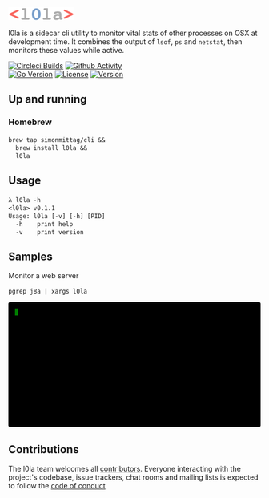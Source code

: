 ![](l0la.png)

l0la is a sidecar cli utility to monitor vital stats of other processes on OSX at development
time. It combines the output of `lsof`, `ps` and `netstat`, then monitors these values
while active.

[![Circleci Builds](https://circleci.com/gh/simonmittag/l0la.svg?style=shield)](https://circleci.com/gh/simonmittag/l0la)
[![Github Activity](https://img.shields.io/github/commit-activity/m/simonmittag/mse6)](https://img.shields.io/github/commit-activity/m/simonmittag/l0la)  
[![Go Version](https://img.shields.io/github/go-mod/go-version/simonmittag/l0la)](https://img.shields.io/github/go-mod/go-version/simonmittag/l0la)
[![License](https://img.shields.io/badge/License-Apache%202.0-blue.svg)](https://opensource.org/licenses/Apache-2.0)
[![Version](https://img.shields.io/badge/version-0.1.1-orange)](https://github.com/simonmittag/l0la/releases/tag/v0.1.1)

## Up and running

### Homebrew
```
brew tap simonmittag/cli &&
  brew install l0la &&
  l0la 
```

## Usage
```
λ l0la -h
<l0la> v0.1.1
Usage: l0la [-v] [-h] [PID]
  -h    print help
  -v    print version
```

## Samples

Monitor a web server
```
pgrep j8a | xargs l0la
```

![](terminal.gif)

## Contributions
The l0la team welcomes all [contributors](https://github.com/simonmittag/mse6/blob/master/CONTRIBUTING.md). Everyone interacting with the project's codebase, issue trackers, chat rooms and mailing lists
is expected to follow the [code of conduct](https://github.com/simonmittag/mse6/blob/master/CODE_OF_CONDUCT.md)
